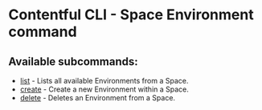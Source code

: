 # Contentful CLI - Space Environment command

## Available subcommands:

- [list](./list) - Lists all available Environments from a Space.
- [create](./create) - Create a new Environment within a Space.
- [delete](./delete) - Deletes an Environment from a Space.
